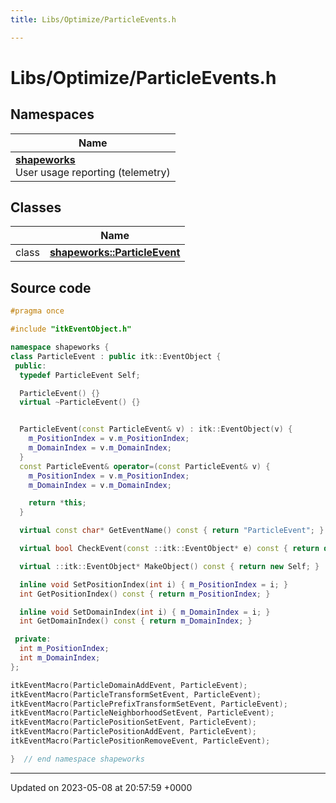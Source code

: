 ```yaml
---
title: Libs/Optimize/ParticleEvents.h

---
```


# Libs/Optimize/ParticleEvents.h



## Namespaces

| Name           |
| -------------- |
| **[shapeworks](../Namespaces/namespaceshapeworks.md)** <br>User usage reporting (telemetry)  |

## Classes

|                | Name           |
| -------------- | -------------- |
| class | **[shapeworks::ParticleEvent](../Classes/classshapeworks_1_1ParticleEvent.md)**  |




## Source code

```cpp
#pragma once

#include "itkEventObject.h"

namespace shapeworks {
class ParticleEvent : public itk::EventObject {
 public:
  typedef ParticleEvent Self;

  ParticleEvent() {}
  virtual ~ParticleEvent() {}


  ParticleEvent(const ParticleEvent& v) : itk::EventObject(v) {
    m_PositionIndex = v.m_PositionIndex;
    m_DomainIndex = v.m_DomainIndex;
  }
  const ParticleEvent& operator=(const ParticleEvent& v) {
    m_PositionIndex = v.m_PositionIndex;
    m_DomainIndex = v.m_DomainIndex;

    return *this;
  }

  virtual const char* GetEventName() const { return "ParticleEvent"; }

  virtual bool CheckEvent(const ::itk::EventObject* e) const { return dynamic_cast<const Self*>(e); }

  virtual ::itk::EventObject* MakeObject() const { return new Self; }

  inline void SetPositionIndex(int i) { m_PositionIndex = i; }
  int GetPositionIndex() const { return m_PositionIndex; }

  inline void SetDomainIndex(int i) { m_DomainIndex = i; }
  int GetDomainIndex() const { return m_DomainIndex; }

 private:
  int m_PositionIndex;
  int m_DomainIndex;
};

itkEventMacro(ParticleDomainAddEvent, ParticleEvent);
itkEventMacro(ParticleTransformSetEvent, ParticleEvent);
itkEventMacro(ParticlePrefixTransformSetEvent, ParticleEvent);
itkEventMacro(ParticleNeighborhoodSetEvent, ParticleEvent);
itkEventMacro(ParticlePositionSetEvent, ParticleEvent);
itkEventMacro(ParticlePositionAddEvent, ParticleEvent);
itkEventMacro(ParticlePositionRemoveEvent, ParticleEvent);

}  // end namespace shapeworks
```


-------------------------------

Updated on 2023-05-08 at 20:57:59 +0000
